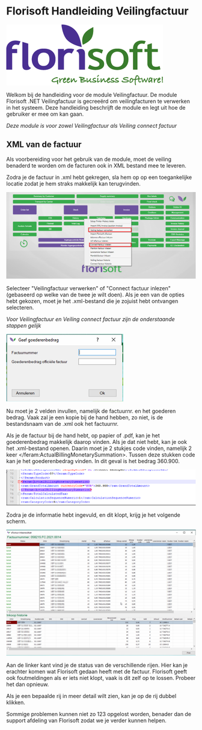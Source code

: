 # Florisoft Handleiding Veilingfactuur

<img src=".Veilingfactuur Manual/media/image1.jpeg" />

Welkom bij de handleiding voor de module Veilingfactuur. De module Florisoft .NET Veilingfactuur is gecreeërd om veilingfacturen te verwerken in het systeem. Deze handleiding beschrijft de module en legt uit hoe de gebruiker er mee om kan gaan.

*Deze module is voor zowel Veilingfactuur als Veiling connect factuur*

## XML van de factuur
Als voorbereiding voor het gebruik van de module, moet de veiling benaderd te worden om de facturen ook in XML bestand mee te leveren.

Zodra je de factuur in .xml hebt gekregen, sla hem op op een toegankelijke locatie zodat je hem straks makkelijk kan terugvinden.

<img src=".Veilingfactuur Manual/media/image2.png" />

Selecteer "Veilingfactuur verwerken" of "Connect factuur inlezen" (gebaseerd op welke van de twee je wilt doen).
Als je een van de opties hebt gekozen, moet je het .xml-bestand die je zojuist hebt ontvangen selecteren.

*Voor Veilingfactuur en Veiling connect factuur zijn de onderstaande stappen gelijk*

<img src=".Veilingfactuur Manual/media/image3.png" />

Nu moet je 2 velden invullen, namelijk de factuurnr. en het goederen bedrag. Vaak zal je een kopie bij de hand hebben, zo niet, is de bestandsnaam van de .xml ook het factuurnr.

Als je de factuur bij de hand hebt, op papier of .pdf, kan je het goederenbedrag makkelijk daarop vinden. Als je dat niet hebt, kan je ook het .xml-bestand openen. Daarin moet je 2 stukjes code vinden, namelijk 2 keer </feram:ActualBillingMonetarySummation>. Tussen deze stukken code kan je het goederenbedrag vinden. In dit geval is het bedrag 360.900.

<img src=".Veilingfactuur Manual/media/image4.png" />

Zodra je de informatie hebt ingevuld, en dit klopt, krijg je het volgende scherm.

<img src=".Veilingfactuur Manual/media/image5.png" />

Aan de linker kant vind je de status van de verschillende rijen. Hier kan je erachter komen wat Florisoft gedaan heeft met de factuur. Florisoft geeft ook foutmeldingen als er iets niet klopt, vaak is dit zelf op te lossen. Probeer het dan opnieuw.

Als je een bepaalde rij in meer detail wilt zien, kan je op de rij dubbel klikken.

Sommige problemen kunnen niet zo 123 opgelost worden, benader dan de support afdeling van Florisoft zodat we je verder kunnen helpen.